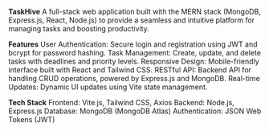 **TaskHive**
A full-stack web application built with the MERN stack (MongoDB, Express.js, React, Node.js) to provide a seamless and intuitive platform for managing tasks and boosting productivity.

**Features**
User Authentication: Secure login and registration using JWT and bcrypt for password hashing.
Task Management: Create, update, and delete tasks with deadlines and priority levels.
Responsive Design: Mobile-friendly interface built with React and Tailwind CSS.
RESTful API: Backend API for handling CRUD operations, powered by Express.js and MongoDB.
Real-time Updates: Dynamic UI updates using Vite state management.

**Tech Stack**
Frontend: Vite.js, Tailwind CSS, Axios
Backend: Node.js, Express.js
Database: MongoDB (MongoDB Atlas)
Authentication: JSON Web Tokens (JWT)

